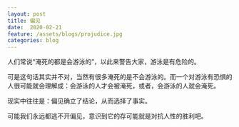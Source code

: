 ```yaml
---
layout: post
title: 偏见
date:  2020-02-21
feature: /assets/blogs/projudice.jpg
categories: blog
---
```


人们常说“淹死的都是会游泳的”，以此来警告大家，游泳是有危险的。

可是这句话其实并不对，当然有很多淹死的是不会游泳的。而一个对游泳有恐惧的人很可能就会理解成：会游泳的人才会被淹死，或者，会游泳的人就会淹死。  

现实中往往是：偏见确立了结论，从而选择了事实。 

可能我们永远都逃不开偏见，意识到它的存可能就是对抗人性的胜利吧。 










